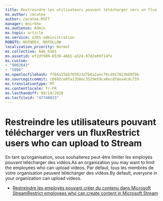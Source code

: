 ```yaml
---
title: Restreindre les utilisateurs pouvant télécharger vers un flux
ms.author: cmcatee
author: cmcatee-MSFT
manager: mnirkhe
ms.audience: Admin
ms.topic: article
ms.service: o365-administration
ROBOTS: NOINDEX, NOFOLLOW
localization_priority: Normal
ms.collection: Adm_O365
ms.assetid: ef2df989-8539-48b5-a324-97d2e09f14fe
ms.custom:
- "9002643"
- "5096"
ms.openlocfilehash: ff84a15bb765021d7b6a2aec76cd917823669f0b
ms.sourcegitcommit: c6692ce0fa1358ec3529e59ca0ecdfdea4cdc759
ms.translationtype: MT
ms.contentlocale: fr-FR
ms.lasthandoff: 09/14/2020
ms.locfileid: "47740833"
---
```

# <a name="restrict-users-who-can-upload-to-stream"></a><span data-ttu-id="c1013-102">Restreindre les utilisateurs pouvant télécharger vers un flux</span><span class="sxs-lookup"><span data-stu-id="c1013-102">Restrict users who can upload to Stream</span></span>

<span data-ttu-id="c1013-103">En tant qu’organisation, vous souhaiterez peut-être limiter les employés pouvant télécharger des vidéos.</span><span class="sxs-lookup"><span data-stu-id="c1013-103">As an organization you may want to limit the employees who can upload videos.</span></span> <span data-ttu-id="c1013-104">Par défaut, tous les membres de votre organisation peuvent télécharger des vidéos.</span><span class="sxs-lookup"><span data-stu-id="c1013-104">By default, everyone in your organization can upload videos.</span></span>

- [<span data-ttu-id="c1013-105">Restreindre les employés pouvant créer du contenu dans Microsoft Stream</span><span class="sxs-lookup"><span data-stu-id="c1013-105">Restrict employees who can create content in Microsoft Stream</span></span>](https://docs.microsoft.com/stream/restrict-uploaders)
